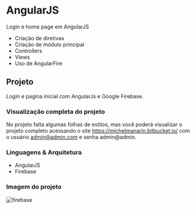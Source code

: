 # AngularJS
Login e home page em AngularJS
- Criação de diretivas
- Criação de módulo principal 
- Controllers 
- Views
- Uso de AngularFire

## Projeto
Login e pagína inicial com AngularJs e Google Firebase.

### Visualização completa do projeto
No projeto falta algumas folhas de estilos, mas você poderá visualizar o projeto completo acessando o site https://michelmanarin.bitbucket.io/ com o usuário admin@admin.com e senha admin@admin.

### Linguagens & Arquitetura
- AngularJS
- Firebase

### Imagem do projeto
![firebase](https://user-images.githubusercontent.com/6588753/42545541-039da868-848f-11e8-8516-384efbec7621.png)

